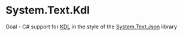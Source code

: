 # System.Text.Kdl
Goal - C# support for [KDL](kdl.dev) in the style of the [System.Text.Json](https://learn.microsoft.com/en-us/dotnet/standard/serialization/system-text-json/how-to) library
